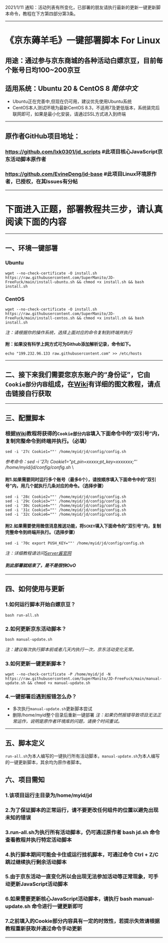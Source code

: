2021/1/11
通知：活动列表有所变化，已部署的朋友请执行最新的更新一键更新脚本命令，教程在下方第四部分第3条。

***

# 《京东薅羊毛》一键部署脚本 For Linux
## 用途：通过参与京东商城的各种活动白嫖京豆，目前每个账号日均100~200京豆
## 适用系统：Ubuntu 20 & CentOS 8 _简体中文_
- Ubuntu正在完善中,但现在仍可用，建议优先使用Ubuntu系统
- CentOS本人测试环境为最新CentOS 8.3，不适用7及更低版本，系统装完后联网即可，如果是最小化安装，请通过SSL方式进入到终端

***

## 原作者GitHub项目地址：
### https://github.com/lxk0301/jd_scripts  #此项目核心JavaScript京东活动脚本原作者
### https://github.com/EvineDeng/jd-base   #此项目Linux环境原作者，已授权，在其Issues有分帖
    
***

# 下面进入正题，部署教程共三步，请认真阅读下面的内容
    
***

## 一、环境一键部署
### Ubuntu
    wget --no-check-certificate -O install.sh https://raw.githubusercontent.com/SuperManito/JD-FreeFuck/main/install-ubuntu.sh && chmod +x install.sh && bash install.sh
### CentOS
    wget --no-check-certificate -O install.sh https://raw.githubusercontent.com/SuperManito/JD-FreeFuck/main/install-centos.sh && chmod +x install.sh && bash install.sh
_注：请根据你的操作系统，选择上面对应的命令复制到终端并执行_\
\
__附：如果没有科学上网方式可为Github添加解析记录，命令如下。__

    echo "199.232.96.133 raw.githubusercontent.com" >> /etc/hosts
    
***

## 二、接下来我们需要您京东账户的“身份证”，它由`Cookie部分内容`组成，在[Wiki](https://github.com/SuperManito/JD-FreeFuck/wiki/GetCookies)有详细的图文教程，请点击链接自行获取

***

## 三、配置脚本
### 根据[Wiki](https://github.com/SuperManito/JD-FreeFuck/wiki/GetCookies)教程将获得的`Cookie部分内容`填入下面命令中的“双引号”内，复制完整命令到终端并执行。（必填）
    sed -i '27c Cookie1=""' /home/myid/jd/config/config.sh
_参考命令：sed -i '27c Cookie1="pt_pin=xxxxx;pt_key=xxxxxxx;"' /home/myid/jd/config/config.sh_
\
#### 附1.如果需要同时运行多个账号（最多6个），请按顺序填入下面命令中的“双引号”内，用几个就执行几条对应的命令。（选择步骤）

    sed -i '28c Cookie2=""' /home/myid/jd/config/config.sh
    sed -i '29c Cookie3=""' /home/myid/jd/config/config.sh
    sed -i '30c Cookie4=""' /home/myid/jd/config/config.sh
    sed -i '31c Cookie5=""' /home/myid/jd/config/config.sh
    sed -i '32c Cookie6=""' /home/myid/jd/config/config.sh
#### 附2.如果需要使用微信消息推送功能，将`SCKEY`填入下面命令的”双引号“内，复制完整命令到终端并执行。（选择步骤）

    sed -i '70c export PUSH_KEY=""' /home/myid/jd/config/config.sh
_注：详细教程请访问[Server酱官网](http://sc.ftqq.com/3.version/)_
#### _到此部署就结束了，是不是很快OvO_

***

## 四、如何使用与更新
### 1.如何运行脚本开始白嫖京豆？
    bash run-all.sh
### 2.如何更新京东活动脚本？
    bash manual-update.sh
_注：建议每次执行脚本前或者几天内执行一次，京东活动变化无常。_
### 3.如何更新一键更新脚本？
    wget --no-check-certificate -P /home/myid/jd -N https://raw.githubusercontent.com/SuperManito/JD-FreeFuck/main/manual-update.sh && chmod +x manual-update.sh
### 4.一键部署后遇到报错怎么办？
- 多次执行`manual-update.sh`更新脚本尝试
- 删除/home/myid整个目录后重新一键部署
_注：如果仍然报错导致项目无法正常运作，说明是原作者环境库的问题，请换个时间重试。_
    
***

## 五、脚本定义
`run-all.sh`为本人编写的一键执行所有活动脚本，`manual-update.sh`为本人编写的一键更新脚本，其余均为原作者脚本。
## 六、项目需知
### 1.该项目运行主目录为/home/myid/jd
### 2.为了保证脚本的正常运行，请不要更改任何组件的位置以避免出现未知的错误
### 3.run-all.sh为执行所有活动脚本，仍可通过原作者 bash jd.sh 命令查看教程并执行特定活动脚本
### 4.执行脚本期间可能会卡住或运行挂机脚本，可通过命令 Ctrl + Z/C 跳过继续执行剩余活动脚本
### 5.由于京东活动一直变化所以会出现无法参加活动等正常现象，可手动更新JavaScript活动脚本
### 6.如果需要更新核心JavaScript活动脚本，请执行 bash manual-update.sh 命令进行一键更新即可
### 7.之前填入的Cookie部分内容具有一定的时效性，若提示失效请根据教程重新获取并通过命令手动更新
    
***
